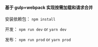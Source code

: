 #### 基于 gulp+webpack 实现按需加载和请求合并

安装依赖包：
`npm install`

开发：
`npm run dev`
or 
`yarn dev`

发布：
`npm run prod`
or
`yarn prod`

